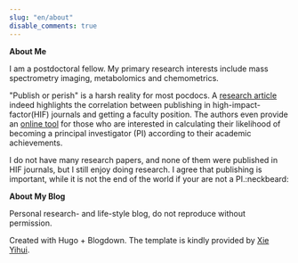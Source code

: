 ```yaml
---
slug: "en/about"
disable_comments: true
---
```

**About Me**

I am a postdoctoral fellow. My primary research interests include mass spectrometry imaging, metabolomics and chemometrics. 

"Publish or perish" is a harsh reality for most pocdocs. A [research article](http://www.cell.com/current-biology/abstract/S0960-9822(14)00477-1) indeed highlights the correlation between publishing in high-impact-factor(HIF) journals and getting a faculty position. The authors even provide an [online tool](http://www.pipredictor.com) for those who are interested in calculating their likelihood of becoming a principal investigator (PI) according to their academic achievements.   


I do not have many research papers, and none of them were published in HIF journals, but I still enjoy doing research. I agree that publishing is important, while it is not the end of the world if your are not a PI.:neckbeard:       

**About My Blog** 

Personal research- and life-style blog, do not reproduce without permission.      

Created with Hugo + Blogdown. The template is kindly provided by [Xie Yihui](https://yihui.name).

 
